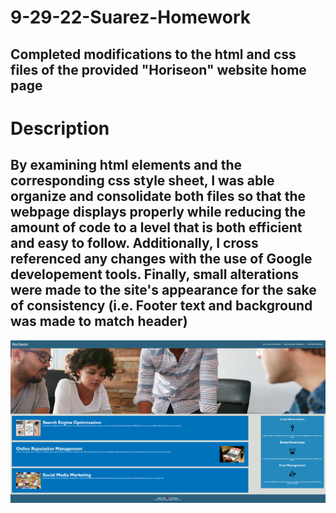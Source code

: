 # 9-29-22-Suarez-Homework

  ## Completed modifications to the html and css files of the provided "Horiseon" website home page
  
# Description

  ## By examining html elements and the corresponding css style sheet, I was able organize and consolidate both files so that the webpage displays properly while reducing the amount of code to a level that is both efficient and easy to follow. Additionally, I cross referenced any changes with the use of Google developement tools. Finally, small alterations were made to the site's appearance for the sake of consistency (i.e. Footer text and background was made to match header)
  
<img src="./assets/images/Horiseon-main-screenshot.png" />
    